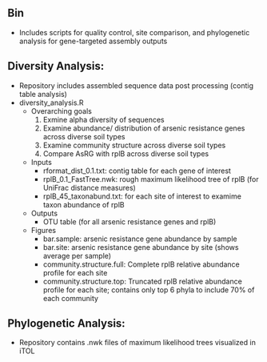 ## Bin 
* Includes scripts for quality control, site comparison, and phylogenetic analysis for gene-targeted assembly outputs

## Diversity Analysis:
* Repository includes assembled sequence data post processing (contig table analysis)
* diversity_analysis.R 
    * Overarching goals
       1. Exmine alpha diversity of sequences
       2. Examine abundance/ distribution of arsenic resistance genes across diverse soil types
       3. Examine community structure across diverse soil types
       4. Compare AsRG with rplB across diverse soil types
   * Inputs
      * rformat_dist_0.1.txt: contig table for each gene of interest
      * rplB_0.1_FastTree.nwk: rough maximum likelihood tree of rplB (for UniFrac distance measures)
      * rplB_45_taxonabund.txt: for each site of interest to examime taxon abundance of rplB
   * Outputs
      * OTU table (for all arsenic resistance genes and rplB)
   * Figures
      * bar.sample: arsenic resistance gene abundance by sample 
      * bar.site: arsenic resistance gene abundance by site (shows average per sample)
      * community.structure.full: Complete rplB relative abundance profile for each site      
      * community.structure.top: Truncated rplB relative abundance profile for each site; contains only top 6 phyla to include 70% of each community
      
## Phylogenetic Analysis: 
* Repository contains .nwk files of maximum likelihood trees visualized in iTOL
 
